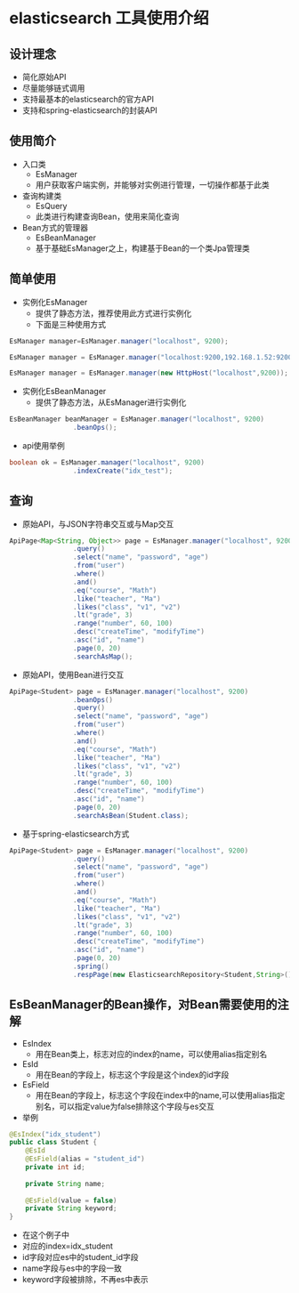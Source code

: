 # elasticsearch 工具使用介绍
## 设计理念
- 简化原始API
- 尽量能够链式调用
- 支持最基本的elasticsearch的官方API
- 支持和spring-elasticsearch的封装API
## 使用简介
- 入口类
    - EsManager
    - 用户获取客户端实例，并能够对实例进行管理，一切操作都基于此类
- 查询构建类
    - EsQuery
    - 此类进行构建查询Bean，使用来简化查询
- Bean方式的管理器
    - EsBeanManager
    - 基于基础EsManager之上，构建基于Bean的一个类Jpa管理类
## 简单使用
- 实例化EsManager
    - 提供了静态方法，推荐使用此方式进行实例化
    - 下面是三种使用方式
```java
EsManager manager=EsManager.manager("localhost", 9200);

EsManager manager = EsManager.manager("localhost:9200,192.168.1.52:9200");

EsManager manager = EsManager.manager(new HttpHost("localhost",9200));
```
- 实例化EsBeanManager
    - 提供了静态方法，从EsManager进行实例化
```java
EsBeanManager beanManager = EsManager.manager("localhost", 9200)
                .beanOps();
```
- api使用举例
```java
boolean ok = EsManager.manager("localhost", 9200)
                .indexCreate("idx_test");
```
## 查询
- 原始API，与JSON字符串交互或与Map交互
```java
ApiPage<Map<String, Object>> page = EsManager.manager("localhost", 9200)
                .query()
                .select("name", "password", "age")
                .from("user")
                .where()
                .and()
                .eq("course", "Math")
                .like("teacher", "Ma")
                .likes("class", "v1", "v2")
                .lt("grade", 3)
                .range("number", 60, 100)
                .desc("createTime", "modifyTime")
                .asc("id", "name")
                .page(0, 20)
                .searchAsMap();
```
- 原始API，使用Bean进行交互
```java
ApiPage<Student> page = EsManager.manager("localhost", 9200)
                .beanOps()
                .query()
                .select("name", "password", "age")
                .from("user")
                .where()
                .and()
                .eq("course", "Math")
                .like("teacher", "Ma")
                .likes("class", "v1", "v2")
                .lt("grade", 3)
                .range("number", 60, 100)
                .desc("createTime", "modifyTime")
                .asc("id", "name")
                .page(0, 20)
                .searchAsBean(Student.class);
```
- 基于spring-elasticsearch方式
```java
ApiPage<Student> page = EsManager.manager("localhost", 9200)
                .query()
                .select("name", "password", "age")
                .from("user")
                .where()
                .and()
                .eq("course", "Math")
                .like("teacher", "Ma")
                .likes("class", "v1", "v2")
                .lt("grade", 3)
                .range("number", 60, 100)
                .desc("createTime", "modifyTime")
                .asc("id", "name")
                .page(0, 20)
                .spring()
                .respPage(new ElasticsearchRepository<Student,String>());
```

## EsBeanManager的Bean操作，对Bean需要使用的注解
- EsIndex
    - 用在Bean类上，标志对应的index的name，可以使用alias指定别名
- EsId
    - 用在Bean的字段上，标志这个字段是这个index的id字段
- EsField
    - 用在Bean的字段上，标志这个字段在index中的name,可以使用alias指定别名，可以指定value为false排除这个字段与es交互
- 举例
```java
@EsIndex("idx_student")
public class Student {
    @EsId
    @EsField(alias = "student_id")
    private int id;
    
    private String name;
    
    @EsField(value = false)
    private String keyword;
}
```
- 在这个例子中
- 对应的index=idx_student
- id字段对应es中的student_id字段
- name字段与es中的字段一致
- keyword字段被排除，不再es中表示
